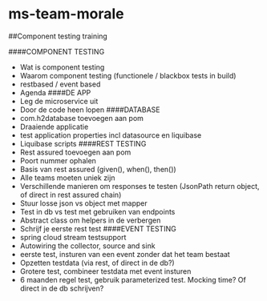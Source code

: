 # ms-team-morale

##Component testing training

####COMPONENT TESTING
- Wat is component testing
- Waarom component testing (functionele / blackbox tests in build)
- restbased / event based
- Agenda
####DE APP
- Leg de microservice uit
- Door de code heen lopen
####DATABASE
- com.h2database toevoegen aan pom
- Draaiende applicatie
- test application properties incl datasource en liquibase
- Liquibase scripts
####REST TESTING
- Rest assured toevoegen aan pom
- Poort nummer ophalen
- Basis van rest assured (given(), when(), then())
- Alle teams moeten uniek zijn
- Verschillende manieren om responses te testen (JsonPath return object, of direct in rest assured chain)
- Stuur losse json vs object met mapper
- Test in db vs test met gebruiken van endpoints
- Abstract class om helpers in de verbergen
- Schrijf je eerste rest test
####EVENT TESTING
- spring cloud stream testsupport
- Autowiring the collector, source and sink
- eerste test, insturen van een event zonder dat het team bestaat
- Opzetten testdata (via rest, of direct in de db?)
- Grotere test, combineer testdata met event insturen
- 6 maanden regel test, gebruik parameterized test. Mocking time? Of direct in de db schrijven?
